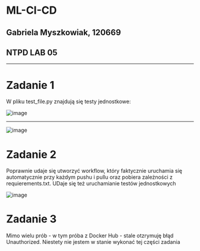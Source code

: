 # ML-CI-CD
## Gabriela Myszkowiak, 120669
## NTPD LAB 05
--------------------------------------------------------
# Zadanie 1
W pliku test_file.py znajdują się testy jednostkowe:

![image](https://github.com/user-attachments/assets/a77646c2-7897-449e-8150-337a0df8a627)

---------------------------------------------------------

![image](https://github.com/user-attachments/assets/8e03438f-e18e-410c-a98b-3c19c78a25a9)

# Zadanie 2
Poprawnie udaje się utworzyć workflow, który faktycznie uruchamia się automatycznie przy każdym pushu i pullu oraz pobiera zależności z requierements.txt. UDaje się też uruchamianie testów jednostkowych

![image](https://github.com/user-attachments/assets/636845e9-7c45-46dd-8e49-b5f4c9272691)

# Zadanie 3
Mimo wielu prób - w tym próba z Docker Hub - stale otzrymuję błąd Unauthorized. Niestety nie jestem w stanie wykonać tej części zadania
